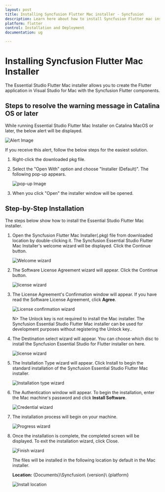 ```yaml
---
layout: post
title: Installing Syncfusion Flutter Mac installer - Syncfusion
description: Learn here about how to install Syncfusion Flutter mac installer after downloading from our Syncfusion website.
platform: flutter
control: Installation and Deployment
documentation: ug

---
```


# Installing Syncfusion Flutter Mac Installer

The Essential Studio Flutter Mac installer allows you to create the Flutter application in Visual Studio for Mac with the Syncfusion Flutter components.


## Steps to resolve the warning message in Catalina OS or later

   While running Essential Studio Flutter Mac Installer on Catalina MacOS or later, the below alert will be displayed.

   ![Alert Image](images/Mac_Catalina_MacOS_Alert1.png)  
     
   If you receive this alert, follow the below steps for the easiest solution.   

   1.	Right-click the downloaded pkg file.
   2.	Select the "Open With" option and choose "Installer (Default)". The following pop-up appears.

	    ![pop-up Image](images/Mac_Catalina_MacOS_Alert2.png)

   3.	When you click "Open" the installer window will be opened.

## Step-by-Step Installation

The steps below show how to install the Essential Studio Flutter Mac installer. 

1. Open the Syncfusion Flutter Mac Installer(.pkg) file from downloaded location by double-clicking it. The Syncfusion Essential Studio Flutter Mac Installer's welcome wizard will be displayed. Click the Continue button.

   ![Welcome wizard](images/Mac_Installer1.png)
   

2. The Software License Agreement wizard will appear. Click the Continue button.

   ![license wizard](images/Mac_Installer2.png)   
   

3. The License Agreement's Confirmation window will appear. If you have read the Software License Agreement, click **Agree**.

   ![License confirmation wizard](images/Mac_Installer3.png)
   
   N> The Unlock key is not required to install the Mac installer. The Syncfusion Essential Studio Flutter Mac installer can be used for development purposes without registering the Unlock key..

4. The Destination select wizard will appear. You can choose which disc to install the Syncfusion Essential Studio for Flutter installer on here.

   ![license wizard](images/Mac_Installer11.png)

5. The Installation Type wizard will appear. Click Install to begin the standard installation of the Syncfusion Essential Studio Flutter Mac installer.

   ![Installation type wizard](images/Mac_Installer6.png)

6. The Authentication window will appear. To begin the installation, enter the Mac machine's password and click **Install Software**.

   ![Credential wizard](images/Mac_Installer7.png)

7. The installation process will begin on your machine. 
   
   ![Progress wizard](images/Mac_Installer8.png)
   
8. Once the installation is complete, the completed screen will be displayed. To exit the installation wizard, click Close. 

   ![Finish wizard](images/Mac_Installer9.png)
    
   The files will be installed in the following location by default in the Mac installer.

   **Location:** {Documents}\Syncfusion\ {version}\ {platform}
   
   ![Install location](images/Mac_Installer10.png)
   
   
